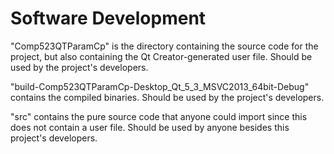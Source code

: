 Software Development
====================

"Comp523QTParamCp" is the directory containing the source code for the project, but also containing the Qt Creator-generated user file. Should be used by the project's developers.

"build-Comp523QTParamCp-Desktop_Qt_5_3_MSVC2013_64bit-Debug" contains the compiled binaries. Should be used by the project's developers.

"src" contains the pure source code that anyone could import since this does not contain a user file. Should be used by anyone besides this project's developers.
